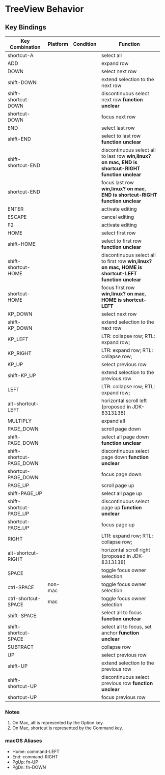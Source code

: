 # TreeView Behavior

## Key Bindings

|Key Combination          |Platform |Condition         |Function                                |
|-------------------------|---------|------------------|----------------------------------------|
|shortcut-A               |         |                  |select all
|ADD                      |         |                  |expand row
|DOWN                     |         |                  |select next row
|shift-DOWN               |         |                  |extend selection to the next row
|shift-shortcut-DOWN      |         |                  |discontinuous select next row **function unclear**
|shortcut-DOWN            |         |                  |focus next row
|END                      |         |                  |select last row 
|shift-END                |         |                  |select to last row **function unclear**
|shift-shortcut-END       |         |                  |discontinuous select all to last row **win,linux? on mac, END is shortcut-RIGHT** **function unclear**
|shortcut-END             |         |                  |focus last row **win,linux? on mac, END is shortcut-RIGHT** **function unclear**
|ENTER                    |         |                  |activate editing
|ESCAPE                   |         |                  |cancel editing
|F2                       |         |                  |activate editing
|HOME                     |         |                  |select first row
|shift-HOME               |         |                  |select to first row **function unclear**
|shift-shortcut-HOME      |         |                  |discontinuous select all to first row **win,linux? on mac, HOME is shortcut-LEFT** **function unclear**
|shortcut-HOME            |         |                  |focus first row **win,linux? on mac, HOME is shortcut-LEFT**
|KP_DOWN                  |         |                  |select next row
|shift-KP_DOWN            |         |                  |extend selection to the next row
|KP_LEFT                  |         |                  |LTR: collapse row; RTL: expand row;
|KP_RIGHT                 |         |                  |LTR: expand row; RTL: collapse row;
|KP_UP                    |         |                  |select previous row
|shift-KP_UP              |         |                  |extend selection to the previous row
|LEFT                     |         |                  |LTR: collapse row; RTL: expand row;
|alt-shortcut-LEFT        |         |                  |horizontal scroll left (proposed in JDK-8313138)
|MULTIPLY                 |         |                  |expand all
|PAGE_DOWN                |         |                  |scroll page down
|shift-PAGE_DOWN          |         |                  |select all page down **function unclear**
|shift-shortcut-PAGE_DOWN |         |                  |discontinuous select page down **function unclear**
|shortcut-PAGE_DOWN       |         |                  |focus page down
|PAGE_UP                  |         |                  |scroll page up
|shift-PAGE_UP            |         |                  |select all page up
|shift-shortcut-PAGE_UP   |         |                  |discontinuous select page up **function unclear**
|shortcut-PAGE_UP         |         |                  |focus page up
|RIGHT                    |         |                  |LTR: expand row; RTL: collapse row;
|alt-shortcut-RIGHT       |         |                  |horizontal scroll right (proposed in JDK-8313138)
|SPACE                    |         |                  |toggle focus owner selection
|ctrl-SPACE               |non-mac  |                  |toggle focus owner selection
|ctrl-shortcut-SPACE      |mac      |                  |toggle focus owner selection
|shift-SPACE              |         |                  |select all to focus **function unclear**
|shift-shortcut-SPACE     |         |                  |select all to focus, set anchor **function unclear**
|SUBTRACT                 |         |                  |collapse row
|UP                       |         |                  |select previous row
|shift-UP                 |         |                  |extend selection to the previous row
|shift-shortcut-UP        |         |                  |discontinuous select previous row **function unclear**
|shortcut-UP              |         |                  |focus previous row



### Notes

1. On Mac, alt is represented by the Option key.
2. On Mac, shortcut is represented by the Command key.

### macOS Aliases

- Home: command-LEFT
- End: command-RIGHT
- PgUp: fn-UP
- PgDn: fn-DOWN
